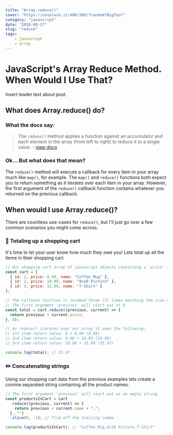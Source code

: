 ```yaml
---
title: "Array.reduce()"
cover: "https://unsplash.it/400/300/?random?BigTest"
category: "javascript"
date: "2018-08-17"
slug: "reduce"
tags:
    - javascript
    - array
---
```


# JavaScript's Array Reduce Method. When Would I Use That?

Insert leader text about post.

## What does Array.reduce() do?

### What the docs say:

> The `reduce()` method applies a function against an accumulator and each element in the array (from left to right) to reduce it to a single value. - [view docs](https://developer.mozilla.org/en-US/docs/Web/JavaScript/Reference/Global_Objects/Array/reduce)

### Ok... But what does that mean?

The `reduce()` method will execute a callback for every item in your array much like `map()`, for example. The `map()` and `reduce()` functions both expect you to return something as it iterates over each item in your array. However, the first argument of the `reduce()` callback function contains whatever you returned on the previous callback.

## When would I use Array.reduce()?

There are countless use-cases for `reduce()`, but I'll just go over a few common scenarios you might come across.

### 🛒 Totaling up a shopping cart

It's time to let your user know how much they owe you! Lets total up all the items in their shopping cart.

```javascript
// Our shopping cart array of javascript objects containing a 'price' field
const cart = [
  { id: 1, price: 8.99, name: "Coffee Mug" },
  { id: 2, price: 10.99, name: "8x10 Picture" },
  { id: 3, price: 15.99, name: "T-Shirt" }
];

// The callback function is invoked three (3) times matching the size of our cart array
// The first argument 'previous' will start out at 0
const total = cart.reduce((previous, current) => {
  return previous + current.price;
}, 0);

// As reduce() iterates over our array it sees the following:
// 1st item return value: 0 + 8.99 (8.99)
// 2nd item return value: 8.99 + 10.99 (19.98)
// 3rd item return value: 19.98 + 15.99 (35.97)

console.log(total); // 35.97
```

### ✏️ Concatenating strings

Using our shopping cart data from the previous examples lets create a comma separated string containing all the product names.

```javascript
// The first argument 'previous' will start out as an empty string
const productsInCart = cart
  .reduce((previous, current) => {
    return previous + current.name + ",";
  }, "")
  .slice(0, -1); // Trim off the trailing comma

console.log(productsInCart); // "Coffee Mug,8x10 Picture,T-Shirt"
```
